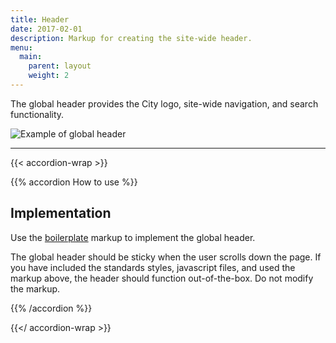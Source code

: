 ```yaml
---
title: Header
date: 2017-02-01
description: Markup for creating the site-wide header. 
menu:
  main:
    parent: layout
    weight: 2
---
```


The global header provides the City logo, site-wide navigation, and search functionality.

<img src="/standards-docs/img/header-example.jpg" alt="Example of global header" class="bdr-all bdr-dark-gray">

---

{{< accordion-wrap >}}

{{% accordion How to use %}}
## Implementation

Use the [boilerplate](/templates/markup/boilerplate/) markup to implement the global header.

The global header should be sticky when the user scrolls down the page. If you have included the standards styles, javascript files, and used the markup above, the header should function out-of-the-box. Do not modify the markup.

{{% /accordion %}}

{{</ accordion-wrap >}}
